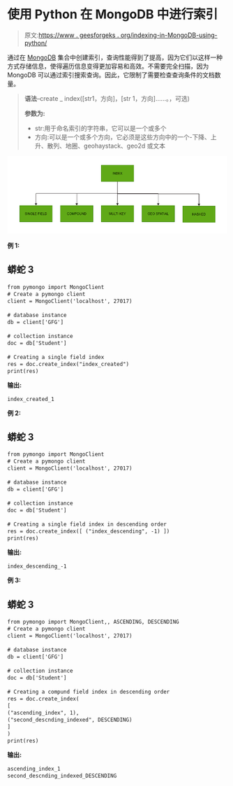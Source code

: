# 使用 Python 在 MongoDB 中进行索引

> 原文:[https://www . geesforgeks . org/indexing-in-MongoDB-using-python/](https://www.geeksforgeeks.org/indexing-in-mongodb-using-python/)

通过在 [MongoDB](https://www.geeksforgeeks.org/mongodb-and-python/) 集合中创建索引，查询性能得到了提高，因为它们以这样一种方式存储信息，使得遍历信息变得更加容易和高效。不需要完全扫描，因为 MongoDB 可以通过索引搜索查询。因此，它限制了需要检查查询条件的文档数量。

> **语法**–create _ index([str1，方向]，[str 1，方向]……。，可选)
> 
> **参数为:**
> 
> *   str:用于命名索引的字符串，它可以是一个或多个
> *   方向:可以是一个或多个方向，它必须是这些方向中的一个-下降、上升、散列、地圈、geohaystack、geo2d 或文本

![](img/4109906b090b93bfa09da095b3ffdf7d.png)

**例 1:**

## 蟒蛇 3

```
from pymongo import MongoClient
# Create a pymongo client 
client = MongoClient('localhost', 27017) 

# database instance 
db = client['GFG'] 

# collection instance 
doc = db['Student'] 

# Creating a single field index
res = doc.create_index("index_created")
print(res)
```

**输出:**

```
index_created_1

```

**例 2:**

## 蟒蛇 3

```
from pymongo import MongoClient
# Create a pymongo client 
client = MongoClient('localhost', 27017) 

# database instance 
db = client['GFG'] 

# collection instance 
doc = db['Student'] 

# Creating a single field index in descending order
res = doc.create_index([ ("index_descending", -1) ])
print(res)
```

**输出:**

```
index_descending_-1

```

**例 3:**

## 蟒蛇 3

```
from pymongo import MongoClient,, ASCENDING, DESCENDING 
# Create a pymongo client 
client = MongoClient('localhost', 27017) 

# database instance 
db = client['GFG'] 

# collection instance 
doc = db['Student'] 

# Creating a compund field index in descending order
res = doc.create_index(
[
("ascending_index", 1),
("second_descnding_indexed", DESCENDING)
]
)
print(res)
```

**输出:**

```
ascending_index_1
second_descnding_indexed_DESCENDING

```